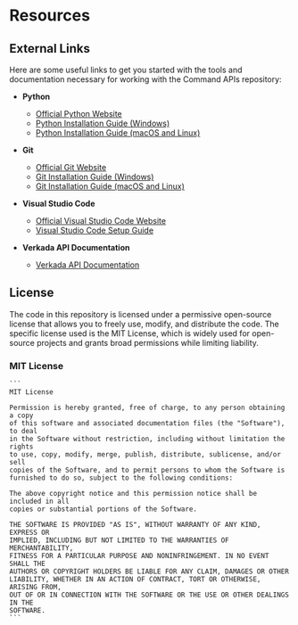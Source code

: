 # Resources

## External Links

Here are some useful links to get you started with the tools and documentation necessary for working with the Command APIs repository:

- **Python**
  - [Official Python Website](https://www.python.org/downloads/)
  - [Python Installation Guide (Windows)](https://www.python.org/downloads/windows/)
  - [Python Installation Guide (macOS and Linux)](https://realpython.com/installing-python/)

- **Git**
  - [Official Git Website](https://git-scm.com/downloads)
  - [Git Installation Guide (Windows)](https://git-scm.com/download/win)
  - [Git Installation Guide (macOS and Linux)](https://git-scm.com/book/en/v2/Getting-Started-Installing-Git)

- **Visual Studio Code**
  - [Official Visual Studio Code Website](https://code.visualstudio.com/Download)
  - [Visual Studio Code Setup Guide](https://code.visualstudio.com/docs/setup/setup-overview)

- **Verkada API Documentation**
  - [Verkada API Documentation](https://apidocs.verkada.com/)

## License

The code in this repository is licensed under a permissive open-source license that allows you to freely use, modify, and distribute the code. The specific license used is the MIT License, which is widely used for open-source projects and grants broad permissions while limiting liability.

### MIT License

    ```
    MIT License

    Permission is hereby granted, free of charge, to any person obtaining a copy
    of this software and associated documentation files (the "Software"), to deal
    in the Software without restriction, including without limitation the rights
    to use, copy, modify, merge, publish, distribute, sublicense, and/or sell
    copies of the Software, and to permit persons to whom the Software is
    furnished to do so, subject to the following conditions:

    The above copyright notice and this permission notice shall be included in all
    copies or substantial portions of the Software.

    THE SOFTWARE IS PROVIDED "AS IS", WITHOUT WARRANTY OF ANY KIND, EXPRESS OR
    IMPLIED, INCLUDING BUT NOT LIMITED TO THE WARRANTIES OF MERCHANTABILITY,
    FITNESS FOR A PARTICULAR PURPOSE AND NONINFRINGEMENT. IN NO EVENT SHALL THE
    AUTHORS OR COPYRIGHT HOLDERS BE LIABLE FOR ANY CLAIM, DAMAGES OR OTHER
    LIABILITY, WHETHER IN AN ACTION OF CONTRACT, TORT OR OTHERWISE, ARISING FROM,
    OUT OF OR IN CONNECTION WITH THE SOFTWARE OR THE USE OR OTHER DEALINGS IN THE
    SOFTWARE.
    ```
